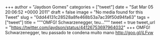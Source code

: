 
+++
author = "Jaydson Gomes"
categories = ["tweet"]
date = "Sat Mar 05 20:06:52 +0000 2011"
draft = false
image = "No media found for this Tweet"
slug = "0dd44131c28528a8fe468b53a7ac39f50d94fa63"
tags = ["tweet"]
title = """OMFG! Schwarzenegger, teu..."""
tweet = true
tweet_url = "https://twitter.com/jaydson/status/44126753697964032"
+++
OMFG! Schwarzenegger, teu passado te condena muito mano http://goo.gl/jLFvw
